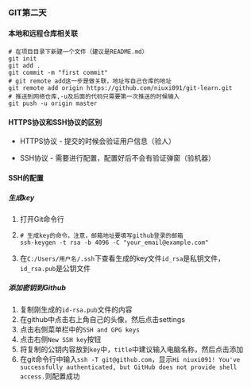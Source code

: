 ### GIT第二天

#### 本地和远程仓库相关联

```
# 在项目目录下新建一个文件（建议是README.md）
git init
git add .
git commit -m "first commit"
# git remote add这一步是做关联，地址写自己仓库的地址
git remote add origin https://github.com/niuxi091/git-learn.git
# 推送到网络仓库,-u及后面的代码只需要第一次推送的时候输入
git push -u origin master
```

#### HTTPS协议和SSH协议的区别

- HTTPS协议 - 提交的时候会验证用户信息（验人）

- SSH协议 - 需要进行配置，配置好后不会有验证弹窗（验机器）

#### SSH的配置

##### 生成key

1. 打开Git命令行

2. ```
   # 生成key的命令，注意，邮箱地址要填写github登录的邮箱
   ssh-keygen -t rsa -b 4096 -C "your_email@example.com"
   ```

3. 在`C:/Users/用户名/.ssh`下查看生成的key文件`id_rsa`是私钥文件，`id_rsa.pub`是公钥文件

##### 添加密钥到Github

1. 复制刚生成的`id-rsa.pub`文件的内容
2. 在github中点击右上角自己的头像，然后点击settings
3. 点击右侧菜单栏中的`SSH and GPG keys`
4. 点击右侧`New SSH key`按钮
5. 将复制的公钥内容放到`key`中，`title`中建议输入电脑名称，然后点击添加
6. 在git命令行中输入`ssh -T git@github.com`，显示`Hi niuxi091! You've successfully authenticated, but GitHub does not provide shell access.`则配置成功